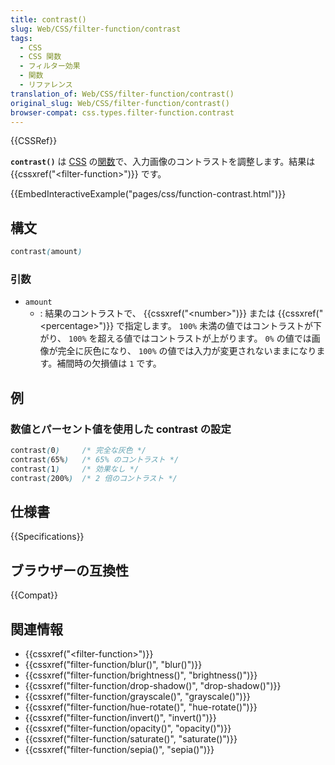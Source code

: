 ```yaml
---
title: contrast()
slug: Web/CSS/filter-function/contrast
tags:
  - CSS
  - CSS 関数
  - フィルター効果
  - 関数
  - リファレンス
translation_of: Web/CSS/filter-function/contrast()
original_slug: Web/CSS/filter-function/contrast()
browser-compat: css.types.filter-function.contrast
---
```

{{CSSRef}}

**`contrast()`** は [CSS](/ja/docs/Web/CSS) の[関数](/ja/docs/Web/CSS/CSS_Functions)で、入力画像のコントラストを調整します。結果は {{cssxref("&lt;filter-function&gt;")}} です。

{{EmbedInteractiveExample("pages/css/function-contrast.html")}}

## 構文

```css
contrast(amount)
```

### 引数

- `amount`
  - : 結果のコントラストで、 {{cssxref("&lt;number&gt;")}} または {{cssxref("&lt;percentage&gt;")}} で指定します。 `100%` 未満の値ではコントラストが下がり、 `100%` を超える値ではコントラストが上がります。 `0%` の値では画像が完全に灰色になり、 `100%` の値では入力が変更されないままになります。補間時の欠損値は `1` です。

## 例

### 数値とパーセント値を使用した contrast の設定

```css
contrast(0)     /* 完全な灰色 */
contrast(65%)   /* 65% のコントラスト */
contrast(1)     /* 効果なし */
contrast(200%)  /* 2 倍のコントラスト */
```

## 仕様書

{{Specifications}}

## ブラウザーの互換性

{{Compat}}

## 関連情報

- {{cssxref("&lt;filter-function&gt;")}}
- {{cssxref("filter-function/blur()", "blur()")}}
- {{cssxref("filter-function/brightness()", "brightness()")}}
- {{cssxref("filter-function/drop-shadow()", "drop-shadow()")}}
- {{cssxref("filter-function/grayscale()", "grayscale()")}}
- {{cssxref("filter-function/hue-rotate()", "hue-rotate()")}}
- {{cssxref("filter-function/invert()", "invert()")}}
- {{cssxref("filter-function/opacity()", "opacity()")}}
- {{cssxref("filter-function/saturate()", "saturate()")}}
- {{cssxref("filter-function/sepia()", "sepia()")}}
